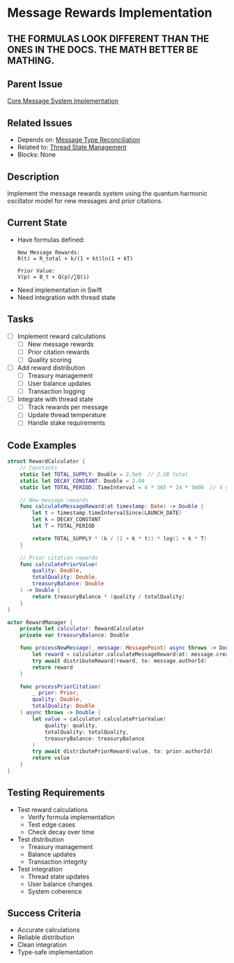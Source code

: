 # Message Rewards Implementation
## THE FORMULAS LOOK DIFFERENT THAN THE ONES IN THE DOCS. THE MATH BETTER BE MATHING.


## Parent Issue
[Core Message System Implementation](issue_0.md)

## Related Issues
- Depends on: [Message Type Reconciliation](issue_1.md)
- Related to: [Thread State Management](issue_5.md)
- Blocks: None

## Description
Implement the message rewards system using the quantum harmonic oscillator model for new messages and prior citations.

## Current State
- Have formulas defined:
  ```
  New Message Rewards:
  R(t) = R_total × k/(1 + kt)ln(1 + kT)

  Prior Value:
  V(p) = B_t × Q(p)/∑Q(i)
  ```
- Need implementation in Swift
- Need integration with thread state

## Tasks
- [ ] Implement reward calculations
  - [ ] New message rewards
  - [ ] Prior citation rewards
  - [ ] Quality scoring
- [ ] Add reward distribution
  - [ ] Treasury management
  - [ ] User balance updates
  - [ ] Transaction logging
- [ ] Integrate with thread state
  - [ ] Track rewards per message
  - [ ] Update thread temperature
  - [ ] Handle stake requirements

## Code Examples
```swift
struct RewardCalculator {
    // Constants
    static let TOTAL_SUPPLY: Double = 2.5e9  // 2.5B total
    static let DECAY_CONSTANT: Double = 2.04
    static let TOTAL_PERIOD: TimeInterval = 4 * 365 * 24 * 3600  // 4 years

    // New message rewards
    func calculateMessageReward(at timestamp: Date) -> Double {
        let t = timestamp.timeIntervalSince(LAUNCH_DATE)
        let k = DECAY_CONSTANT
        let T = TOTAL_PERIOD

        return TOTAL_SUPPLY * (k / (1 + k * t)) * log(1 + k * T)
    }

    // Prior citation rewards
    func calculatePriorValue(
        quality: Double,
        totalQuality: Double,
        treasuryBalance: Double
    ) -> Double {
        return treasuryBalance * (quality / totalQuality)
    }
}

actor RewardManager {
    private let calculator: RewardCalculator
    private var treasuryBalance: Double

    func processNewMessage(_ message: MessagePoint) async throws -> Double {
        let reward = calculator.calculateMessageReward(at: message.createdAt)
        try await distributeReward(reward, to: message.authorId)
        return reward
    }

    func processPriorCitation(
        _ prior: Prior,
        quality: Double,
        totalQuality: Double
    ) async throws -> Double {
        let value = calculator.calculatePriorValue(
            quality: quality,
            totalQuality: totalQuality,
            treasuryBalance: treasuryBalance
        )
        try await distributePriorReward(value, to: prior.authorId)
        return value
    }
}
```

## Testing Requirements
- Test reward calculations
  - Verify formula implementation
  - Test edge cases
  - Check decay over time
- Test distribution
  - Treasury management
  - Balance updates
  - Transaction integrity
- Test integration
  - Thread state updates
  - User balance changes
  - System coherence

## Success Criteria
- Accurate calculations
- Reliable distribution
- Clean integration
- Type-safe implementation
